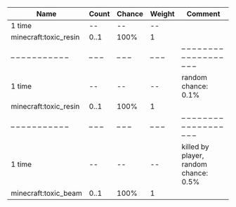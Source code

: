 | Name                  | Count | Chance | Weight | Comment                               |
| --------------------- | ----- | ------ | ------ | ------------------------------------- |
| 1 time                |    -- |     -- |     -- |                                       |
| minecraft:toxic_resin |  0..1 |   100% |      1 |                                       |
| – – – – – – – – – – – | – – – | – – –  | – – –  | – – – – – – – – – – – – – – – – – – – |
| 1 time                |    -- |     -- |     -- | random chance: 0.1%                   |
| minecraft:toxic_resin |  0..1 |   100% |      1 |                                       |
| – – – – – – – – – – – | – – – | – – –  | – – –  | – – – – – – – – – – – – – – – – – – – |
| 1 time                |    -- |     -- |     -- | killed by player, random chance: 0.5% |
| minecraft:toxic_beam  |  0..1 |   100% |      1 |                                       |
